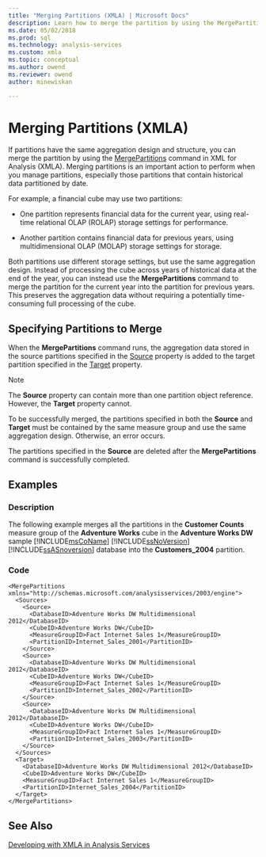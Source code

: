 ```yaml
---
title: "Merging Partitions (XMLA) | Microsoft Docs"
description: Learn how to merge the partition by using the MergePartitions command in XML for Analysis (XMLA). 
ms.date: 05/02/2018
ms.prod: sql
ms.technology: analysis-services
ms.custom: xmla
ms.topic: conceptual
ms.author: owend
ms.reviewer: owend
author: minewiskan

---
```

# Merging Partitions (XMLA)
  If partitions have the same aggregation design and structure, you can merge the partition by using the [MergePartitions](../xmla/xml-elements-commands/mergepartitions-element-xmla.md) command in XML for Analysis (XMLA). Merging partitions is an important action to perform when you manage partitions, especially those partitions that contain historical data partitioned by date.  
  
 For example, a financial cube may use two partitions:  
  
-   One partition represents financial data for the current year, using real-time relational OLAP (ROLAP) storage settings for performance.  
  
-   Another partition contains financial data for previous years, using multidimensional OLAP (MOLAP) storage settings for storage.  
  
 Both partitions use different storage settings, but use the same aggregation design. Instead of processing the cube across years of historical data at the end of the year, you can instead use the **MergePartitions** command to merge the partition for the current year into the partition for previous years. This preserves the aggregation data without requiring a potentially time-consuming full processing of the cube.  
  
## Specifying Partitions to Merge  
 When the **MergePartitions** command runs, the aggregation data stored in the source partitions specified in the [Source](../xmla/xml-elements-properties/source-element-xmla.md) property is added to the target partition specified in the [Target](../xmla/xml-elements-properties/target-element-xmla.md) property.  
  
> [!NOTE]  
>  The **Source** property can contain more than one partition object reference. However, the **Target** property cannot.  
  
 To be successfully merged, the partitions specified in both the **Source** and **Target** must be contained by the same measure group and use the same aggregation design. Otherwise, an error occurs.  
  
 The partitions specified in the **Source** are deleted after the **MergePartitions** command is successfully completed.  
  
## Examples  
  
### Description  
 The following example merges all the partitions in the **Customer Counts** measure group of the **Adventure Works** cube in the **Adventure Works DW** sample [!INCLUDE[msCoName](../includes/msconame-md.md)] [!INCLUDE[ssNoVersion](../includes/ssnoversion-md.md)] [!INCLUDE[ssASnoversion](../includes/ssasnoversion-md.md)] database into the **Customers_2004** partition.  
  
### Code  
  
```  
<MergePartitions xmlns="http://schemas.microsoft.com/analysisservices/2003/engine">  
  <Sources>  
    <Source>  
      <DatabaseID>Adventure Works DW Multidimensional 2012</DatabaseID>  
      <CubeID>Adventure Works DW</CubeID>  
      <MeasureGroupID>Fact Internet Sales 1</MeasureGroupID>  
      <PartitionID>Internet_Sales_2001</PartitionID>  
    </Source>  
    <Source>  
      <DatabaseID>Adventure Works DW Multidimensional 2012</DatabaseID>  
      <CubeID>Adventure Works DW</CubeID>  
      <MeasureGroupID>Fact Internet Sales 1</MeasureGroupID>  
      <PartitionID>Internet_Sales_2002</PartitionID>  
    </Source>  
    <Source>  
      <DatabaseID>Adventure Works DW Multidimensional 2012</DatabaseID>  
      <CubeID>Adventure Works DW</CubeID>  
      <MeasureGroupID>Fact Internet Sales 1</MeasureGroupID>  
      <PartitionID>Internet_Sales_2003</PartitionID>  
    </Source>  
  </Sources>  
  <Target>  
    <DatabaseID>Adventure Works DW Multidimensional 2012</DatabaseID>  
    <CubeID>Adventure Works DW</CubeID>  
    <MeasureGroupID>Fact Internet Sales 1</MeasureGroupID>  
    <PartitionID>Internet_Sales_2004</PartitionID>  
  </Target>  
</MergePartitions>  
```  
  
## See Also  
 [Developing with XMLA in Analysis Services](../../analysis-services/multidimensional-models-scripting-language-assl-xmla/developing-with-xmla-in-analysis-services.md)  
  
